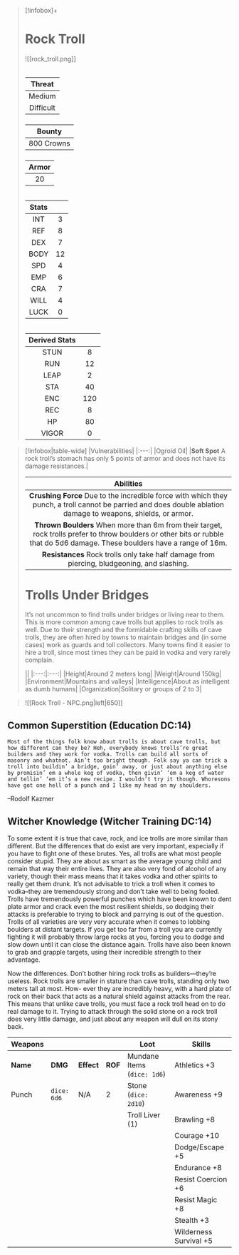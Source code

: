 >[!infobox]+
># Rock Troll
>![[rock_troll.png]]
>###### 
>|Threat|
>|:---:|
>|Medium|
>|Difficult|
>##### 
>|Bounty|
>|:---:|
>|800 Crowns|
>#####
>|Armor|
>|:---:|
>|20|
>###### 
>
>|Stats||
>|:---:|:---:|
>|INT|3|
>|REF|8|
>|DEX|7|
>|BODY|12|
>|SPD|4|
>|EMP|6|
>|CRA|7|
>|WILL|4|
>|LUCK|0|
>######
>|Derived Stats||
>|:---:|:---:|
>|STUN|8|
>|RUN|12|
>|LEAP|2|
>|STA|40|
>|ENC|120|
>|REC|8|
>|HP|80|
>|VIGOR|0|

>[!infobox|table-wide]
>|Vulnerabilities|
>|:---:|
>|Ogroid Oil|
>|**Soft Spot** A rock troll’s stomach has only 5 points of armor and does not have its damage resistances.|
>
>|Abilities|
>|:---:|
>|**Crushing Force** Due to the incredible force with which they punch, a troll cannot be parried and does double ablation damage to weapons, shields, or armor.|
>|**Thrown Boulders** When more than 6m from their target, rock trolls prefer to throw boulders or other bits or rubble that do 5d6 damage. These boulders have a range of 16m.|
>|**Resistances** Rock trolls only take half damage from piercing, bludgeoning, and slashing.|
>
># Trolls Under Bridges
>It’s not uncommon to find trolls under bridges or living near to them. This is more common among cave trolls but applies to rock trolls as well. Due to their strength and the formidable crafting skills of cave trolls, they are often hired by towns to maintain bridges and (in some cases) work as guards and toll collectors. Many towns find it easier to hire a troll, since most times they can be paid in vodka and very rarely complain.
>
>||
>|:---:|:---:|
>|Height|Around 2 meters long|
>|Weight|Around 150kg|
>|Environment|Mountains and valleys|
>|Intelligence|About as intelligent as dumb humans|
>|Organization|Solitary or groups of 2 to 3|

>![[Rock Troll - NPC.png|left|650]]
## Common Superstition (Education DC:14)
```ad-quote
Most of the things folk know about trolls is about cave trolls, but how different can they be? Heh, everybody knows trolls’re great builders and they work for vodka. Trolls can build all sorts of masonry and whatnot. Ain’t too bright though. Folk say ya can trick a troll into buildin’ a bridge, goin’ away, or just about anything else by promisin’ em a whole keg of vodka, then givin’ ‘em a keg of water and tellin’ ‘em it’s a new recipe. I wouldn’t try it though. Whoresons have got one hell of a punch and I like my head on my shoulders.
```
–Rodolf Kazmer

## Witcher Knowledge (Witcher Training DC:14)
To some extent it is true that cave, rock, and ice trolls are more similar than different. But the differences that do exist are very important, especially if you have to fight one of these brutes. Yes, all trolls are what most people consider stupid. They are about as smart as the average young child and remain that way their entire lives. They are also very fond of alcohol of any variety, though their mass means that it takes vodka and other spirits to really get them drunk. It’s not advisable to trick a troll when it comes to vodka–they are tremendously strong and don’t take well to being fooled. Trolls have tremendously powerful punches which have been known to dent plate armor and crack even the most resilient shields, so dodging their attacks is preferable to trying to block and parrying is out of the question. Trolls of all varieties are very very accurate when it comes to lobbing boulders at distant targets. If you get too far from a troll you are currently fighting it will probably throw large rocks at you, forcing you to dodge and slow down until it can close the distance again. Trolls have also been known to grab and grapple targets, using their incredible strength to their advantage.

Now the differences. Don’t bother hiring rock trolls as builders—they’re useless. Rock trolls are smaller in stature than cave trolls, standing only two meters tall at most. How- ever they are incredibly heavy, with a hard plate of rock on their back that acts as a natural shield against attacks from the rear. This means that unlike cave trolls, you must face a rock troll head on to do real damage to it. Trying to attack through the solid stone on a rock troll does very little damage, and just about any weapon will dull on its stony back.

| Weapons  |             |            |         | Loot                        | Skills                 |
|----------|-------------|------------|---------|-----------------------------|------------------------|
| **Name** | **DMG**     | **Effect** | **ROF** | Mundane Items (`dice: 1d6`) | Athletics +3           |
| Punch    | `dice: 6d6` | N/A        | 2       | Stone (`dice: 2d10`)        | Awareness +9           |
|          |             |            |         | Troll Liver (1)             | Brawling +8            |
|          |             |            |         |                             | Courage +10            |
|          |             |            |         |                             | Dodge/Escape +5        |
|          |             |            |         |                             | Endurance +8           |
|          |             |            |         |                             | Resist Coercion +6     |
|          |             |            |         |                             | Resist Magic +8        |
|          |             |            |         |                             | Stealth +3             |
|          |             |            |         |                             | Wilderness Survival +5 |
